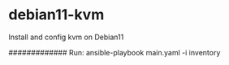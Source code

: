 # debian11-kvm
Install and config kvm on Debian11 

#############
Run:
ansible-playbook main.yaml -i inventory
